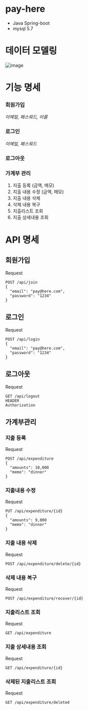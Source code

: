 # pay-here
- Java Spring-boot
- mysql 5.7

# 데이터 모델링
![image](https://user-images.githubusercontent.com/7835902/150500747-8cca658b-ec84-4f8f-beee-4246528eb1d4.png)

# 기능 명세
### 회원가입
_이메일, 패스워드, 이름_
### 로그인
_이메일, 패스워드_
### 로그아웃
### 가계부 관리
1. 지출 등록 (금액, 메모)
2. 지출 내용 수정 (금액, 메모)
3. 지출 내용 삭제
4. 삭제 내용 복구
5. 지출리스트 조회
6. 지출 상세내용 조회

# API 명세
## 회원가입
Request 
```
POST /api/join
{
  "email": "pay@here.com",
  "password": "1234"
}
```

## 로그인
Request 
```
POST /api/login
{
  "email": "pay@here.com",
  "password": "1234"
}
```
## 로그아웃
Request 
```
GET /api/logout
HEADER
Authorization
```
## 가계부관리
### 지출 등록
Request
```
POST /api/expenditure
{
  "amounts": 10,000
  "memo": "dinner"
}
```
### 지출내용 수정
Request 
```
PUT /api/expenditure/{id}
{
  "amounts": 9,000
  "memo": "dinner"
}
```
### 지출 내용 삭제
Request 
```
POST /api/expenditure/delete/{id}
```
### 삭제 내용 복구
Request 
```
POST /api/expenditure/recover/{id}
```
### 지출리스트 조회
Request 
```
GET /api/expenditure
```
### 지출 상세내용 조회
Request 
```
GET /api/expenditure/{id}
```
### 삭제된 지출리스트 조회
Request 
```
GET /api/expenditure/deleted
```
